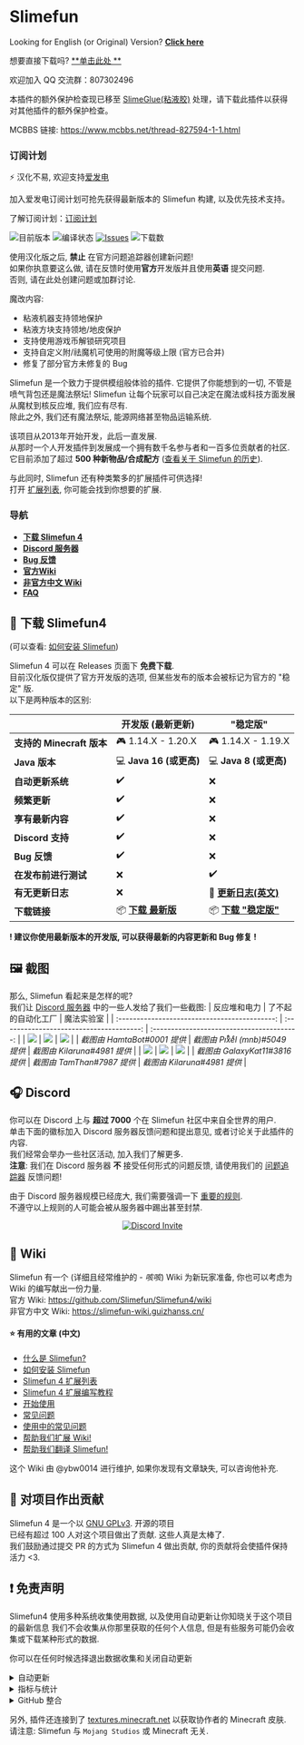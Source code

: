 # Slimefun

Looking for English (or Original) Version? [**Click here**](https://github.com/Slimefun/Slimefun4/)

想要直接下载吗? [**单击此处
**](https://github.com/StarWishsama/Slimefun4/blob/master/README.md#%e4%b8%8b%e8%bd%bd-Slimefun4)

欢迎加入 QQ 交流群：807302496

本插件的额外保护检查现已移至 [SlimeGlue(粘液胶)](https://github.com/Xzavier0722/SlimeGlue/) 处理，请下载此插件以获得对其他插件的额外保护检查。

MCBBS 链接: https://www.mcbbs.net/thread-827594-1-1.html

### 订阅计划
⚡ 汉化不易, 欢迎支持[爱发电](https://afdian.net/a/nora1ncity)

加入爱发电订阅计划可抢先获得最新版本的 Slimefun 构建, 以及优先技术支持。

了解订阅计划：[订阅计划](https://builds.guizhanss.com/sf-subscription)

![目前版本](https://img.shields.io/github/v/release/StarWishSama/Slimefun4?include_prereleases)
![编译状态](https://github.com/StarWishsama/Slimefun4/workflows/Java%20CI/badge.svg)
[![Issues](https://img.shields.io/github/issues/StarWishsama/Slimefun4.svg?style=popout)](https://github.com/StarWishsama/Slimefun4/issues)
![下载数](https://img.shields.io/github/downloads/StarWishsama/Slimefun4/total)

使用汉化版之后, **禁止** 在官方问题追踪器创建新问题!  
如果你执意要这么做, 请在反馈时使用**官方**开发版并且使用**英语** 提交问题.<br>
否则, 请在此处创建问题或加群讨论.

魔改内容:

* 粘液机器支持领地保护
* 粘液方块支持领地/地皮保护
* 支持使用游戏币解锁研究项目
* 支持自定义附/祛魔机可使用的附魔等级上限 (官方已合并)
* 修复了部分官方未修复的 Bug

Slimefun 是一个致力于提供模组般体验的插件. 它提供了你能想到的一切, 不管是喷气背包还是魔法祭坛!
Slimefun 让每个玩家可以自己决定在魔法或科技方面发展<br>
从魔杖到核反应堆, 我们应有尽有.<br>
除此之外, 我们还有魔法祭坛, 能源网络甚至物品运输系统.

该项目从2013年开始开发，此后一直发展.<br>
从那时一个人开发插件到发展成一个拥有数千名参与者和一百多位贡献者的社区.<br>
它目前添加了超过 **500 种新物品/合成配方**
([查看关于 Slimefun 的历史](https://slimefun-wiki.guizhanss.cn/Slimefun-in-a-nutshell)).

与此同时, Slimefun 还有种类繁多的扩展插件可供选择!<br>
打开 [扩展列表](https://slimefun-wiki.guizhanss.cn/Addons), 你可能会找到你想要的扩展.

### 导航

* **[下载 Slimefun 4](#%e4%b8%8b%e8%bd%bd-Slimefun4)**
* **[Discord 服务器](#discord)**
* **[Bug 反馈](https://github.com/StarWishsama/Slimefun4/issues)**
* **[官方Wiki](https://github.com/Slimefun/Slimefun4/wiki)**
* **[非官方中文 Wiki](https://slimefun-wiki.guizhanss.cn/)**
* **[FAQ](https://slimefun-wiki.guizhanss.cn/FAQ)**

## :floppy_disk: 下载 Slimefun4

(可以查看: [如何安装 Slimefun](https://slimefun-wiki.guizhanss.cn/Installing-Slimefun))

Slimefun 4 可以在 Releases 页面下 **免费下载**.<br>
目前汉化版仅提供了官方开发版的选项, 但某些发布的版本会被标记为官方的 "稳定" 版.<br>
以下是两种版本的区别: 

|                      | 开发版 (最新更新)                                                                 | "稳定版"                                                                                 |
|----------------------|----------------------------------------------------------------------------|---------------------------------------------------------------------------------------|
| **支持的 Minecraft 版本** | :video_game: 1.14.X - 1.20.X                                               | :video_game: 1.14.X - 1.19.X                                                          |
| **Java 版本**          | :computer: **Java 16 (或更高)**                                               | :computer: **Java 8 (或更高)**                                                           |
| **自动更新系统**           | :heavy_check_mark:                                                         | :x:                                                                                   |
| **频繁更新**             | :heavy_check_mark:                                                         | :x:                                                                                   |
| **享有最新内容**           | :heavy_check_mark:                                                         | :x:                                                                                   |
| **Discord 支持**       | :heavy_check_mark:                                                         | :x:                                                                                   |
| **Bug 反馈**           | :heavy_check_mark:                                                         | :x:                                                                                   |
| **在发布前进行测试**         | :x:                                                                        | :heavy_check_mark:                                                                    |
| **有无更新日志**           | :x:                                                                        | :memo: **[更新日志(英文)](https://github.com/Slimefun/Slimefun4/blob/master/CHANGELOG.md)** |
| **下载链接**             | :package: **[下载 最新版](https://github.com/StarWishsama/Slimefun4/releases)** | :package: **[下载 "稳定版"](https://github.com/StarWishsama/Slimefun4/releases/latest)**   |

**! 建议你使用最新版本的开发版, 可以获得最新的内容更新和 Bug 修复 !**

## :framed_picture: 截图

那么, Slimefun 看起来是怎样的呢?<br>
我们让 [Discord 服务器](#discord) 中的一些人发给了我们一些截图:
|                 反应堆和电力                  |            了不起的自动化工厂             |          魔法实验室           |
| :-------------------------------------------: | :--------------------------------------: | :----------------------------------------: |
| ![](https://raw.githubusercontent.com/Slimefun/Slimefun-Wiki/master/images/showcase1.png) | ![](https://raw.githubusercontent.com/Slimefun/Slimefun-Wiki/master/images/showcase6.png) | ![](https://raw.githubusercontent.com/Slimefun/Slimefun-Wiki/master/images/showcase5.png) |
| *截图由 HamtaBot#0001 提供* | *截图由 Piͭxͪeͤl (mnb)#5049 提供* | *截图由 Kilaruna#4981 提供* |
| ![](https://raw.githubusercontent.com/Slimefun/Slimefun-Wiki/master/images/showcase4.png) | ![](https://raw.githubusercontent.com/Slimefun/Slimefun-Wiki/master/images/showcase3.png) | ![](https://raw.githubusercontent.com/Slimefun/Slimefun-Wiki/master/images/showcase2.png) |
| *截图由 GalaxyKat11#3816 提供* | *截图由 TamThan#7987 提供* | *截图由 Kilaruna#4981 提供* |

## :headphones: Discord

你可以在 Discord 上与 **超过 7000** 个在 Slimefun 社区中来自全世界的用户.<br>
单击下面的徽标加入 Discord 服务器反馈问题和提出意见, 或者讨论关于此插件的内容.<br>
我们经常会举办一些社区活动, 加入我们了解更多.<br>
**注意**: 我们在 Discord 服务器 **不** 接受任何形式的问题反馈, 请使用我们的 [问题追踪器](https://github.com/StarWishsama/Slimefun4/issues) 反馈问题!

由于 Discord 服务器规模已经庞大, 我们需要强调一下 [重要的规则](https://github.com/Slimefun/Slimefun4/wiki/Discord-Rules).<br>
不遵守以上规则的人可能会被从服务器中踢出甚至封禁.

<p align="center">
  <a href="https://discord.gg/slimefun">
    <img src="https://discordapp.com/api/guilds/565557184348422174/widget.png?style=banner3" alt="Discord Invite"/>
  </a>
</p>

## :open_book: Wiki

Slimefun 有一个 (详细且经常维护的 - *咳咳*) Wiki 为新玩家准备, 
你也可以考虑为 Wiki 的编写献出一份力量.  
官方 Wiki: https://github.com/Slimefun/Slimefun4/wiki  
非官方中文 Wiki: https://slimefun-wiki.guizhanss.cn/

#### :star: 有用的文章 (中文)

* [什么是 Slimefun?](https://slimefun-wiki.guizhanss.cn/Slimefun-in-a-nutshell)
* [如何安装 Slimefun](https://slimefun-wiki.guizhanss.cn/Installing-Slimefun)
* [Slimefun 4 扩展列表](https://slimefun-wiki.guizhanss.cn/Addons)
* [Slimefun 4 扩展编写教程](https://slimefun-wiki.guizhanss.cn/Developer-Guide)
* [开始使用](https://slimefun-wiki.guizhanss.cn/Getting-Started)
* [常见问题](https://slimefun-wiki.guizhanss.cn/FAQ)
* [使用中的常见问题](https://slimefun-wiki.guizhanss.cn/Common-Issues)
* [帮助我们扩展 Wiki!](https://slimefun-wiki.guizhanss.cn/Expanding-the-Wiki)
* [帮助我们翻译 Slimefun!](https://slimefun-wiki.guizhanss.cn/Translating-Slimefun)

这个 Wiki 由 @ybw0014 进行维护, 如果你发现有文章缺失, 可以咨询他补充.

## :handshake: 对项目作出贡献

Slimefun 4 是一个以 [GNU GPLv3](https://github.com/Slimefun/Slimefun4/blob/master/LICENSE). 开源的项目<br>
已经有超过 100 人对这个项目做出了贡献. 这些人真是太棒了.<br>
我们鼓励通过提交 PR 的方式为 Slimefun 4 做出贡献, 你的贡献将会使插件保持活力 <3.

## :exclamation: 免责声明

Slimefun4 使用多种系统收集使用数据, 以及使用自动更新让你知晓关于这个项目的最新信息
我们不会收集从你那里获取的任何个人信息, 但是有些服务可能仍会收集或下载某种形式的数据.

你可以在任何时候选择退出数据收集和关闭自动更新

<details>
  <summary>自动更新</summary>

Slimefun4 汉化版 使用 Github API 以检测和下载更新.<br>
这一功能被默认启用, 但你可以在 `/plugins/Slimefun/config.yml` 里选择关闭.<br>
我们强烈推荐你使用自动更新, 以确保你能获得最新功能/修复的更新.

</details>

<details>
  <summary>指标与统计</summary>

Slimefun4 使用 [bStats](https://bstats.org/plugin/bukkit/Slimefun/4574) 收集关于插件的匿名信息.<br>
这些仅是为了统计目的, 因为我们对服务器/玩家如何使用插件感到兴趣.<br>
所有公开的数据均为匿名且已被汇总, 我们绝对无法看到单个服务器或玩家的信息.<br>
所有收集的数据均可公开访问: https://bstats.org/plugin/bukkit/Slimefun/4574

你也可以在 `/plugins/bStats/config.yml` 下关闭数据收集.<br>
了解更多请查看 [bStats 隐私政策](https://bstats.org/privacy-policy)

</details>

<details>
  <summary>GitHub 整合</summary>

最近, Slimefun4 连接到了 https://api.github.com/ 以收集关于此开源项目的数据.<br>
你的 Minecraft 服务器信息不会被发送到 Github.

这些信息包括但不限于

* 协作者列表, TA 们的用户名和个人主页链接 (来自仓库 `Slimefun/Slimefun4`, `Slimefun/Slimefun-Wiki` 和 `Slimefun/Resourcepack`)

* 仓库中开启的问题的数量

* 仓库中待定合并请求的数量

* 仓库的小星星数量

* 仓库的分支数量

* 仓库的代码大小

* 仓库中代码上次提交的日期

  </details>

另外, 插件还连接到了 [textures.minecraft.net](https://www.minecraft.net/en-us) 以获取协作者的 Minecraft 皮肤.<br>
请注意: Slimefun 与 `Mojang Studios` 或 Minecraft 无关.
